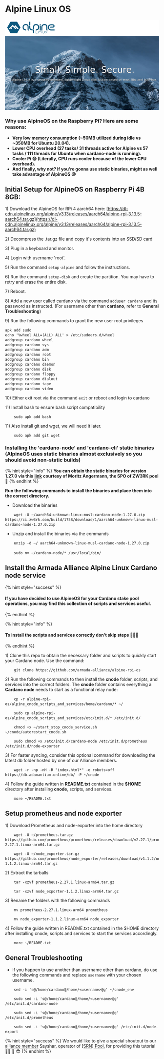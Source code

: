 # Alpine Linux OS

![](../.gitbook/assets/image%20%281%29.png)

### Why use AlpineOS on the Raspberry Pi? Here are some reasons:

* **Very low memory consumption \(~50MB utilized during idle vs ~350MB for Ubuntu 20.04\).** 
* **Lower CPU overhead** **\(27 tasks/ 31 threads active for Alpine vs 57 tasks / 111 threads for Ubuntu when cardano-node is running\).** 
* **Cooler Pi 😎 \(Literally, CPU runs cooler because of the lower CPU overhead\).** 
* **And finally, why not? If you're gonna use static binaries, might as well take advantage of AlpineOS 😜**

## Initial Setup for AlpineOS on Raspberry Pi 4B 8GB:

1\) Download the AlpineOS for RPi 4 aarch64 here: [https://dl-cdn.alpinelinux.org/alpine/v3.13/releases/aarch64/alpine-rpi-3.13.5-aarch64.tar.gz](https://dl-cdn.alpinelinux.org/alpine/v3.13/releases/aarch64/alpine-rpi-3.13.5-aarch64.tar.gz)

2\) Decompress the .tar.gz file and copy it's contents into an SSD/SD card

3\) Plug in a keyboard and monitor.

4\) Login with username 'root'.

5\) Run the command `setup-alpine` and follow the instructions.

6\) Run the command `setup-disk` and create the partition. You may have to retry and erase the entire disk.

7\) Reboot.

8\) Add a new user called cardano via the command `adduser cardano` and its password as instructed. \(For username other than **cardano**, refer to **General Troubleshooting**\)

9\) Run the following commands to grant the new user root privileges

```text
apk add sudo
echo '%wheel ALL=(ALL) ALL' > /etc/sudoers.d/wheel
addgroup cardano wheel
addgroup cardano sys
addgroup cardano adm
addgroup cardano root
addgroup cardano bin
addgroup cardano daemon
addgroup cardano disk
addgroup cardano floppy
addgroup cardano dialout
addgroup cardano tape
addgroup cardano video
```

10\) Either exit root via the command `exit` or reboot and login to cardano

11\) Install bash to ensure bash script compatibility

```text
    sudo apk add bash
```

11\) Also install git and wget, we will need it later.

```text
    sudo apk add git wget
```

### Installing the 'cardano-node' and 'cardano-cli' static binaries \(AlpineOS uses static binaries almost exclusively so you should avoid non-static builds\)

{% hint style="info" %}
**You can obtain the static binaries for version 1.27.0 via this** [**link**](https://ci.zw3rk.com/build/1758) **courtesy of Moritz Angermann, the SPO of ZW3RK pool 🙏** 
{% endhint %}

**Run the following commands to install the binaries and place them into the correct directory.**

* Download the binaries

```text
    wget -O ~/aarch64-unknown-linux-musl-cardano-node-1.27.0.zip https://ci.zw3rk.com/build/1758/download/1/aarch64-unknown-linux-musl-cardano-node-1.27.0.zip
```

* Unzip and install the binaries via the commands

```text
    unzip -d ~/ aarch64-unknown-linux-musl-cardano-node-1.27.0.zip

    sudo mv ~/cardano-node/* /usr/local/bin/
```

## Install the Armada Alliance Alpine Linux Cardano node service

{% hint style="success" %}
#### If you have decided to use AlpineOS for your Cardano stake pool operations, you may find this collection of scripts and services useful.
{% endhint %}

{% hint style="info" %}
#### To install the scripts and services correctly don't skip steps 🏴‍☠️😎
{% endhint %}

1\) Clone this repo to obtain the necessary folder and scripts to quickly start your Cardano node. Use the command:

```text
    git clone https://github.com/armada-alliance/alpine-rpi-os
```

2\) Run the following commands to then install the **cnode** folder, scripts, and services into the correct folders. The **cnode** folder contains everything a **Cardano node** needs to start as a functional relay node:

```text
    cp -r alpine-rpi-os/alpine_cnode_scripts_and_services/home/cardano/* ~/
```

```text
    sudo cp alpine-rpi-os/alpine_cnode_scripts_and_services/etc/init.d/* /etc/init.d/
```

```text
    chmod +x ~/start_stop_cnode_service.sh ~/cnode/autorestart_cnode.sh
```

```text
    sudo chmod +x /etc/init.d/cardano-node /etc/init.d/prometheus /etc/init.d/node-exporter
```

3\) For faster syncing, consider this optional command for downloading the latest db folder hosted by one of our Alliance members.

```text
    wget -r -np -nH -R "index.html*" -e robots=off https://db.adamantium.online/db/ -P ~/cnode
```

4\) Follow the guide written in **README.txt** contained in the **$HOME** directory after installing **cnode**, scripts, and services.

```text
    more ~/README.txt
```

## Setup prometheus and node exporter

1\) Download Prometheus and node-exporter into the home directory

```text
    wget -O ~/prometheus.tar.gz https://github.com/prometheus/prometheus/releases/download/v2.27.1/prometheus-2.27.1.linux-arm64.tar.gz
```

```text
    wget -O ~/node_exporter.tar.gz https://github.com/prometheus/node_exporter/releases/download/v1.1.2/node_exporter-1.1.2.linux-arm64.tar.gz
```

2\) Extract the tarballs

```text
    tar -xzvf prometheus-2.27.1.linux-arm64.tar.gz
```

```text
    tar -xzvf node_exporter-1.1.2.linux-arm64.tar.gz
```

3\) Rename the folders with the following commands

```text
    mv prometheus-2.27.1.linux-arm64 prometheus
```

```text
    mv node_exporter-1.1.2.linux-arm64 node_exporter
```

4\) Follow the guide written in README.txt contained in the $HOME directory after installing cnode, scripts and services to start the services accordingly.

```text
    more ~/README.txt
```

## General Troubleshooting

* If you happen to use another than username other than cardano, do use the following commands and replace `username` with your chosen username.

```text
    sed -i 's@/home/cardano@/home/<username>@g' ~/cnode_env
```

```text
    sudo sed -i 's@/home/cardano@/home/<username>@g' /etc/init.d/cardano-node
```

```text
    sudo sed -i 's@/home/cardano@/home/<username>@g' /etc/init.d/prometheus
```

```text
    sudo sed -i 's@/home/cardano@/home/<username>@g' /etc/init.d/node-export
```

{% hint style="success" %}
We would like to give a special shoutout to our [alliance member](https://armada-alliance.com) Sayshar, operator of [\[SRN\] Pool](https://www.adasrn.com/), for providing this tutorial 🏴‍☠️ 🙏 😎 
{% endhint %}



